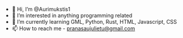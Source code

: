 - 👋 Hi, I’m @Aurimukstis1 
- 👀 I’m interested in anything programming related
- 🌱 I’m currently learning GML, Python, Rust, HTML, Javascript, CSS
- 📫 How to reach me - pranasaujulietu@gmail.com
